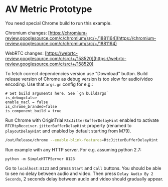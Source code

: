 # AV Metric Prototype
You need special Chrome build to run this example.

Chromium changes:
[https://chromium-review.googlesource.com/c/chromium/src/+/1881164](https://chromium-review.googlesource.com/c/chromium/src/+/1881164)

WebRTC changes:
[https://webrtc-review.googlesource.com/c/src/+/158520](https://webrtc-review.googlesource.com/c/src/+/158520)

To fetch correct dependencies version use "Download" button.
Build release version of Chrome as debug version is too slow for audio/video
encoding. Use that `args.gn` config for e.g.:
```
# Set build arguments here. See `gn buildargs`
is_debug=false
enable_nacl = false
is_chrome_branded=false
is_component_build = true
```

Run Chrome with OriginTrial `RtcJitterBufferDelayHint` enabled to
activate `RTCRtpReceiver.jitterBufferDelayHint` property (renamed to
`playoutDelayHint` and enabled by default starting from M79).
```bash
/out/Release/chrome --enable-blink-features=RtcJitterBufferDelayHint
```

Run example with any HTTP server. For e.g. assuming python 2.7:
```
python -m SimpleHTTPServer 8123
```

Go to `localhost:8123` and press `Start` and `Call` buttons. You should be able
to see no delay between audio and video. Then press `Delay Audio By 2 Seconds`,
2 seconds delay between audio and video should gradually appear.



